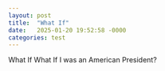 ```yaml
---
layout: post
title:  "What If"
date:   2025-01-20 19:52:58 -0000
categories: test
---
```

What If
What If I was an American President?
